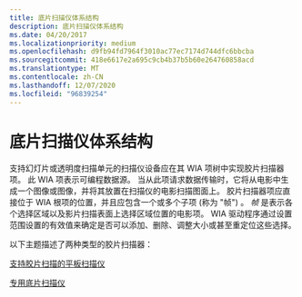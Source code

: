 ```yaml
---
title: 底片扫描仪体系结构
description: 底片扫描仪体系结构
ms.date: 04/20/2017
ms.localizationpriority: medium
ms.openlocfilehash: d9fb94fd7964f3010ac77ec7174d744dfc6bbcba
ms.sourcegitcommit: 418e6617e2a695c9cb4b37b5b60e264760858acd
ms.translationtype: MT
ms.contentlocale: zh-CN
ms.lasthandoff: 12/07/2020
ms.locfileid: "96839254"
---
```

# <a name="film-scanner-architecture"></a>底片扫描仪体系结构





支持幻灯片或透明度扫描单元的扫描仪设备应在其 WIA 项树中实现胶片扫描器项。 此 WIA 项表示可编程数据源。 当从此项请求数据传输时，它将从电影中生成一个图像或图像，并将其放置在扫描仪的电影扫描图面上。 胶片扫描器项应直接位于 WIA 根项的位置，并且应包含一个或多个子项 (称为 "帧") 。 *帧* 是表示各个选择区域以及影片扫描表面上选择区域位置的电影项。 WIA 驱动程序通过设置范围设置的有效值来确定是否可以添加、删除、调整大小或甚至重定位这些选择。

以下主题描述了两种类型的胶片扫描器：

[支持胶片扫描的平板扫描仪](flatbed-scanners-that-support-film-scanning.md)

[专用底片扫描仪](dedicated-film-scanners.md)

 

 




